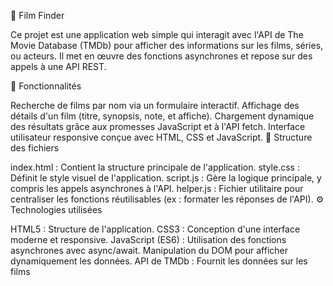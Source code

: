 🎥 Film Finder

Ce projet est une application web simple qui interagit avec l'API de The Movie Database (TMDb) pour afficher des informations sur les films, séries, ou acteurs. Il met en œuvre des fonctions asynchrones et repose sur des appels à une API REST.

🚀 Fonctionnalités

Recherche de films par nom via un formulaire interactif.
Affichage des détails d'un film (titre, synopsis, note, et affiche).
Chargement dynamique des résultats grâce aux promesses JavaScript et à l'API fetch.
Interface utilisateur responsive conçue avec HTML, CSS et JavaScript.
📂 Structure des fichiers

index.html : Contient la structure principale de l'application.
style.css : Définit le style visuel de l'application.
script.js : Gère la logique principale, y compris les appels asynchrones à l'API.
helper.js : Fichier utilitaire pour centraliser les fonctions réutilisables (ex : formater les réponses de l'API).
⚙️ Technologies utilisées

HTML5 : Structure de l'application.
CSS3 : Conception d'une interface moderne et responsive.
JavaScript (ES6) :
Utilisation des fonctions asynchrones avec async/await.
Manipulation du DOM pour afficher dynamiquement les données.
API de TMDb : Fournit les données sur les films
